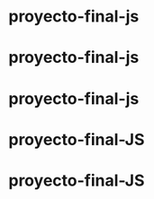 # proyecto-final-js
# proyecto-final-js
# proyecto-final-js
# proyecto-final-JS
# proyecto-final-JS
